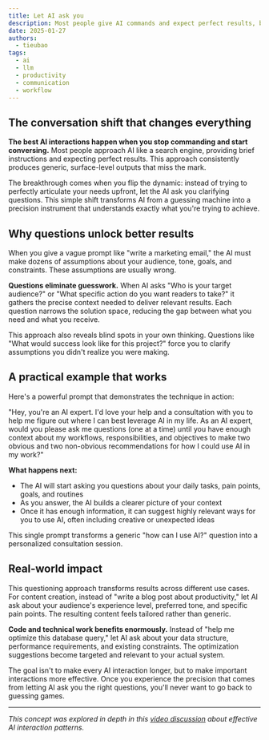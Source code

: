 ```yaml
---
title: Let AI ask you
description: Most people give AI commands and expect perfect results, but the most effective approach flips this dynamic. Letting AI ask you questions transforms shallow outputs into precisely targeted solutions.
date: 2025-01-27
authors:
  - tieubao
tags:
  - ai
  - llm
  - productivity
  - communication
  - workflow
---
```


## The conversation shift that changes everything

**The best AI interactions happen when you stop commanding and start conversing.** Most people approach AI like a search engine, providing brief instructions and expecting perfect results. This approach consistently produces generic, surface-level outputs that miss the mark.

The breakthrough comes when you flip the dynamic: instead of trying to perfectly articulate your needs upfront, let the AI ask you clarifying questions. This simple shift transforms AI from a guessing machine into a precision instrument that understands exactly what you're trying to achieve.

## Why questions unlock better results

When you give a vague prompt like "write a marketing email," the AI must make dozens of assumptions about your audience, tone, goals, and constraints. These assumptions are usually wrong.

**Questions eliminate guesswork.** When AI asks "Who is your target audience?" or "What specific action do you want readers to take?" it gathers the precise context needed to deliver relevant results. Each question narrows the solution space, reducing the gap between what you need and what you receive.

This approach also reveals blind spots in your own thinking. Questions like "What would success look like for this project?" force you to clarify assumptions you didn't realize you were making.

## A practical example that works

Here's a powerful prompt that demonstrates the technique in action:

"Hey, you're an AI expert. I'd love your help and a consultation with you to help me figure out where I can best leverage AI in my life. As an AI expert, would you please ask me questions (one at a time) until you have enough context about my workflows, responsibilities, and objectives to make two obvious and two non-obvious recommendations for how I could use AI in my work?"

**What happens next:**

- The AI will start asking you questions about your daily tasks, pain points, goals, and routines
- As you answer, the AI builds a clearer picture of your context
- Once it has enough information, it can suggest highly relevant ways for you to use AI, often including creative or unexpected ideas

This single prompt transforms a generic "how can I use AI?" question into a personalized consultation session.

## Real-world impact

This questioning approach transforms results across different use cases. For content creation, instead of "write a blog post about productivity," let AI ask about your audience's experience level, preferred tone, and specific pain points. The resulting content feels tailored rather than generic.

**Code and technical work benefits enormously.** Instead of "help me optimize this database query," let AI ask about your data structure, performance requirements, and existing constraints. The optimization suggestions become targeted and relevant to your actual system.

The goal isn't to make every AI interaction longer, but to make important interactions more effective. Once you experience the precision that comes from letting AI ask you the right questions, you'll never want to go back to guessing games.

---

*This concept was explored in depth in this [video discussion](https://www.youtube.com/watch?v=wv779vmyPVY) about effective AI interaction patterns.*
